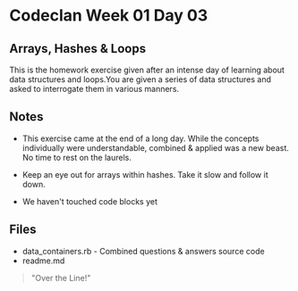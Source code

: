 # Codeclan Week 01 Day 03

## Arrays, Hashes & Loops

This is the homework exercise given after an intense day of learning
about data structures and loops.You are given a series of data structures and
asked to interrogate them in various manners.

## Notes
* This exercise came at the end of a long day. While the concepts individually were
understandable, combined & applied was a new beast. No time to rest on the laurels.


* Keep an eye out for arrays within hashes. Take it slow and follow it down.


* We haven't touched code blocks yet

## Files
* data_containers.rb - Combined questions & answers source code
* readme.md 
> "Over the Line!"

